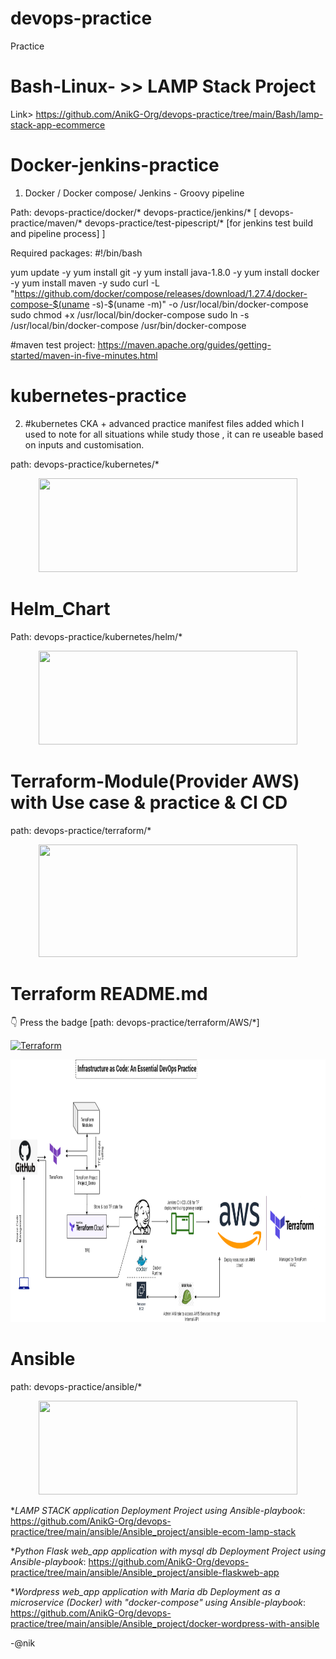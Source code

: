 # devops-practice
Practice

# Bash-Linux- >> LAMP Stack Project

Link> https://github.com/AnikG-Org/devops-practice/tree/main/Bash/lamp-stack-app-ecommerce

# Docker-jenkins-practice

1. Docker / Docker compose/ Jenkins - Groovy pipeline

Path: devops-practice/docker/*   devops-practice/jenkins/*  [ devops-practice/maven/*  devops-practice/test-pipescript/* [for jenkins test build and pipeline process] ]

Required packages: 
#!/bin/bash

yum update -y
yum install git -y
yum install java-1.8.0 -y
yum install docker -y
yum install maven -y
sudo curl -L "https://github.com/docker/compose/releases/download/1.27.4/docker-compose-$(uname -s)-$(uname -m)" -o /usr/local/bin/docker-compose
sudo chmod +x /usr/local/bin/docker-compose
sudo ln -s /usr/local/bin/docker-compose /usr/bin/docker-compose


#maven test project: https://maven.apache.org/guides/getting-started/maven-in-five-minutes.html



# kubernetes-practice
2. #kubernetes CKA + advanced  practice manifest files added which I used to note for all situations while study those , it can re useable based on inputs and customisation.

path: devops-practice/kubernetes/*

<p align="center">
  <img src="https://kubernetes.io/images/kubernetes-horizontal-color.png" width="414" height="150" />
</p>

# Helm_Chart

Path: devops-practice/kubernetes/helm/*

<p align="center">
  <img src="https://helm.sh/img/helm.svg" width="414" height="150" />
</p>

# Terraform-Module(Provider AWS) with Use case & practice & CI CD

path: devops-practice/terraform/*

<p align="center">
  <img src="https://www.datocms-assets.com/2885/1542060063-terraformshare-imglogo-w-stack-graphic1200x630.png" width="414" height="180" />
</p>


# Terraform README.md

 :point_down: Press the badge [path: devops-practice/terraform/AWS/*]
</p>

[![Terraform](https://img.shields.io/badge/README.MD%20IAAC%20with-Terraform-%235849a6.svg)](https://github.com/AnikG-Org/devops-practice/blob/main/terraform/AWS/README.md)


<p align="center">
  <img src="https://github.com/AnikG-Org/devops-practice/blob/main/terraform/AWS/Untitled%20Diagram.png" width="814" height="420" />
</p>



# Ansible

path: devops-practice/ansible/*

<p align="center">
  <img src="https://upload.wikimedia.org/wikipedia/commons/2/24/Ansible_logo.svg" width="414" height="150" />
</p>


**LAMP STACK application Deployment Project using *Ansible-playbook**: https://github.com/AnikG-Org/devops-practice/tree/main/ansible/Ansible_project/ansible-ecom-lamp-stack

**Python Flask web_app application with mysql db Deployment Project using *Ansible-playbook**: https://github.com/AnikG-Org/devops-practice/tree/main/ansible/Ansible_project/ansible-flaskweb-app

**Wordpress web_app application with Maria db Deployment as a microservice (Docker) with "docker-compose" using *Ansible-playbook**: https://github.com/AnikG-Org/devops-practice/tree/main/ansible/Ansible_project/docker-wordpress-with-ansible

-@nik
